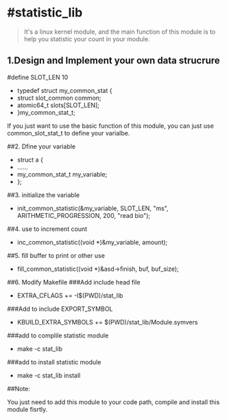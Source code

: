 #statistic_lib
=============

>It's a linux kernel module, and the main function of this module is to help you statistic your count in your module.

## 1.Design and Implement your own data strucrure
<p>#define SLOT_LEN 10</p>
<ul>
<li>typedef struct my_common_stat {</li>
<li>  struct slot_common common;</li>
<li>  atomic64_t slots[SLOT_LEN];</li>
<li>}my_common_stat_t;</li>
</ul>
<p>If you just want to use the basic function of this module, you can just use common_slot_stat_t to define your varialbe.</p>


##2. Dfine your variable
<ul>
<li>struct a {</li>
<li>  ……</li>
<li>  my_common_stat_t my_variable;</li>
<li>};</li>
</ul>

##3. initialize the variable
<ul><li>init_common_statistic(&my_variable, SLOT_LEN, "ms", ARITHMETIC_PROGRESSION, 200, "read bio");</li></ul>

##4. use to increment count
<ul><li>inc_common_statistic((void *)&my_variable, amount);</li></ul>

##5. fill buffer to print or other use
<ul><li>fill_common_statistic((void *)&asd->finish, buf, buf_size);</li></ul>

##6. Modify Makefile
###Add include head file
<ul><li>EXTRA_CFLAGS += -I$(PWD)/stat_lib </li></ul>
###Add to include EXPORT_SYMBOL
<ul><li>KBUILD_EXTRA_SYMBOLS += $(PWD)/stat_lib/Module.symvers </li></ul>
###add to complile statistic module
<ul><li>make -c stat_lib </li></ul>
###add to install statistic module
<ul><li>make -c stat_lib install</li></ul>

##Note:
<p>  You just need to add this module to your code path, compile and install this module fisrtly.</p>
  
